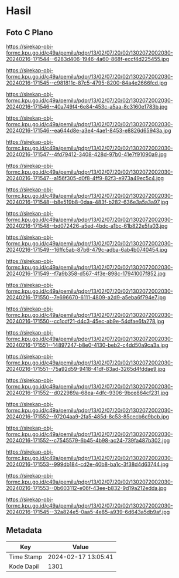 # Hasil

## Foto C Plano

https://sirekap-obj-formc.kpu.go.id/c49a/pemilu/pdpr/13/02/07/20/02/1302072002030-20240216-171544--6283d406-1946-4a60-868f-eccf4d225455.jpg

https://sirekap-obj-formc.kpu.go.id/c49a/pemilu/pdpr/13/02/07/20/02/1302072002030-20240216-171545--c981811c-87c5-4795-8200-84a4e2666fcd.jpg

https://sirekap-obj-formc.kpu.go.id/c49a/pemilu/pdpr/13/02/07/20/02/1302072002030-20240216-171546--40a749f4-6e84-453c-a5aa-8c3160e1783b.jpg

https://sirekap-obj-formc.kpu.go.id/c49a/pemilu/pdpr/13/02/07/20/02/1302072002030-20240216-171546--ea644d8e-a3e4-4ae1-8453-e8826d65943a.jpg

https://sirekap-obj-formc.kpu.go.id/c49a/pemilu/pdpr/13/02/07/20/02/1302072002030-20240216-171547--4fd79412-3408-428d-97b0-41e7f91090a9.jpg

https://sirekap-obj-formc.kpu.go.id/c49a/pemilu/pdpr/13/02/07/20/02/1302072002030-20240216-171547--a156f305-d0f8-4ff9-82f3-e973a49ec5c4.jpg

https://sirekap-obj-formc.kpu.go.id/c49a/pemilu/pdpr/13/02/07/20/02/1302072002030-20240216-171548--b8e519b8-0daa-483f-b282-636e3a5a3a97.jpg

https://sirekap-obj-formc.kpu.go.id/c49a/pemilu/pdpr/13/02/07/20/02/1302072002030-20240216-171548--bd072426-a5ed-4bdc-a1bc-61b822e5fa03.jpg

https://sirekap-obj-formc.kpu.go.id/c49a/pemilu/pdpr/13/02/07/20/02/1302072002030-20240216-171549--16ffc5ab-87b6-479c-adba-6ab4b0740454.jpg

https://sirekap-obj-formc.kpu.go.id/c49a/pemilu/pdpr/13/02/07/20/02/1302072002030-20240216-171549--f7a9b358-d567-4f3e-898c-17941007f852.jpg

https://sirekap-obj-formc.kpu.go.id/c49a/pemilu/pdpr/13/02/07/20/02/1302072002030-20240216-171550--7e696670-6111-4809-a2d9-a5eba6f794e7.jpg

https://sirekap-obj-formc.kpu.go.id/c49a/pemilu/pdpr/13/02/07/20/02/1302072002030-20240216-171550--cc1cdf21-d4c3-45ec-ab9e-54dfae6fa278.jpg

https://sirekap-obj-formc.kpu.go.id/c49a/pemilu/pdpr/13/02/07/20/02/1302072002030-20240216-171551--14897247-b8e0-4130-beb2-c4dd50a9ca3a.jpg

https://sirekap-obj-formc.kpu.go.id/c49a/pemilu/pdpr/13/02/07/20/02/1302072002030-20240216-171551--75a92d59-9418-41df-83ad-3265d4fddae9.jpg

https://sirekap-obj-formc.kpu.go.id/c49a/pemilu/pdpr/13/02/07/20/02/1302072002030-20240216-171552--d022989a-68ea-4dfc-9306-9bce864cf231.jpg

https://sirekap-obj-formc.kpu.go.id/c49a/pemilu/pdpr/13/02/07/20/02/1302072002030-20240216-171552--97204aa9-2fa5-485d-8c53-85cecb6c9bcb.jpg

https://sirekap-obj-formc.kpu.go.id/c49a/pemilu/pdpr/13/02/07/20/02/1302072002030-20240216-171552--c7545579-6b45-4b98-ac24-739fa487b302.jpg

https://sirekap-obj-formc.kpu.go.id/c49a/pemilu/pdpr/13/02/07/20/02/1302072002030-20240216-171553--999db184-cd2e-40b8-ba1c-3f38d4d63744.jpg

https://sirekap-obj-formc.kpu.go.id/c49a/pemilu/pdpr/13/02/07/20/02/1302072002030-20240216-171553--0b603112-e06f-43ee-b832-9d19a212edda.jpg

https://sirekap-obj-formc.kpu.go.id/c49a/pemilu/pdpr/13/02/07/20/02/1302072002030-20240216-171545--32a824e5-0aa5-4e85-a939-6d643a5db9af.jpg


## Metadata

| Key        | Value               |
| ---------- | ------------------- |
| Time Stamp | 2024-02-17 13:05:41 |
| Kode Dapil | 1301                |



